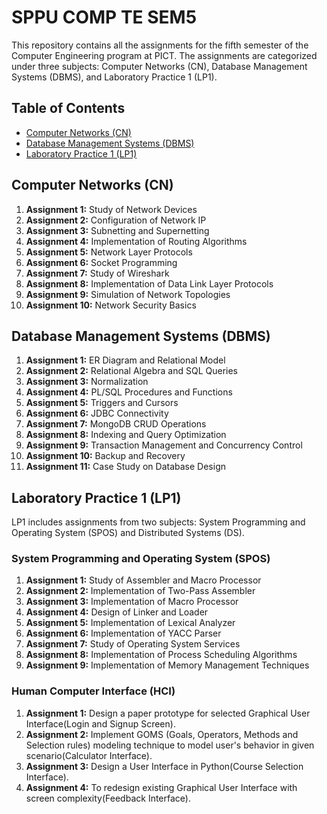 # SPPU COMP TE SEM5

This repository contains all the assignments for the fifth semester of the Computer Engineering program at PICT. The assignments are categorized under three subjects: Computer Networks (CN), Database Management Systems (DBMS), and Laboratory Practice 1 (LP1).

## Table of Contents

- [Computer Networks (CN)](#computer-networks-cn)
- [Database Management Systems (DBMS)](#database-management-systems-dbms)
- [Laboratory Practice 1 (LP1)](#laboratory-practice-1-lp1)

## Computer Networks (CN)

1. **Assignment 1:** Study of Network Devices
2. **Assignment 2:** Configuration of Network IP
3. **Assignment 3:** Subnetting and Supernetting
4. **Assignment 4:** Implementation of Routing Algorithms
5. **Assignment 5:** Network Layer Protocols
6. **Assignment 6:** Socket Programming
7. **Assignment 7:** Study of Wireshark
8. **Assignment 8:** Implementation of Data Link Layer Protocols
9. **Assignment 9:** Simulation of Network Topologies
10. **Assignment 10:** Network Security Basics

## Database Management Systems (DBMS)

1. **Assignment 1:** ER Diagram and Relational Model
2. **Assignment 2:** Relational Algebra and SQL Queries
3. **Assignment 3:** Normalization
4. **Assignment 4:** PL/SQL Procedures and Functions
5. **Assignment 5:** Triggers and Cursors
6. **Assignment 6:** JDBC Connectivity
7. **Assignment 7:** MongoDB CRUD Operations
8. **Assignment 8:** Indexing and Query Optimization
9. **Assignment 9:** Transaction Management and Concurrency Control
10. **Assignment 10:** Backup and Recovery
11. **Assignment 11:** Case Study on Database Design

## Laboratory Practice 1 (LP1)

LP1 includes assignments from two subjects: System Programming and Operating System (SPOS) and Distributed Systems (DS).

### System Programming and Operating System (SPOS)

1. **Assignment 1:** Study of Assembler and Macro Processor
2. **Assignment 2:** Implementation of Two-Pass Assembler
3. **Assignment 3:** Implementation of Macro Processor
4. **Assignment 4:** Design of Linker and Loader
5. **Assignment 5:** Implementation of Lexical Analyzer
6. **Assignment 6:** Implementation of YACC Parser
7. **Assignment 7:** Study of Operating System Services
8. **Assignment 8:** Implementation of Process Scheduling Algorithms
9. **Assignment 9:** Implementation of Memory Management Techniques

### Human Computer Interface (HCI)

1. **Assignment 1:** Design a paper prototype for selected Graphical User Interface(Login and Signup Screen). 
2. **Assignment 2:** Implement GOMS (Goals, Operators, Methods and Selection rules)
modeling technique to model user's behavior in given scenario(Calculator Interface). 
3. **Assignment 3:** Design a User Interface in Python(Course Selection Interface). 
4. **Assignment 4:** To redesign existing Graphical User Interface with screen complexity(Feedback Interface).

